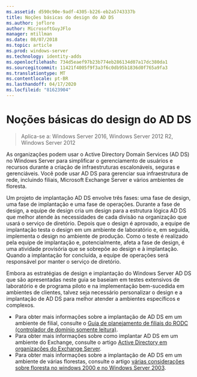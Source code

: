 ```yaml
---
ms.assetid: d590c90e-9adf-4305-b226-eb2a5743337b
title: Noções básicas do design do AD DS
ms.author: joflore
author: MicrosoftGuyJFlo
manager: mtillman
ms.date: 08/07/2018
ms.topic: article
ms.prod: windows-server
ms.technology: identity-adds
ms.openlocfilehash: 734d5eaef97b23b774eb286134d07a17dc380da1
ms.sourcegitcommit: 11421f4005f9f3a3f6c0db95b1836d0f765a9fa3
ms.translationtype: MT
ms.contentlocale: pt-BR
ms.lasthandoff: 04/17/2020
ms.locfileid: "81623904"
---
```

# <a name="understanding-ad-ds-design"></a>Noções básicas do design do AD DS

> Aplica-se a: Windows Server 2016, Windows Server 2012 R2, Windows Server 2012

As organizações podem usar o Active Directory Domain Services (AD DS) no Windows Server para simplificar o gerenciamento de usuários e recursos durante a criação de infraestruturas escalonáveis, seguras e gerenciáveis. Você pode usar AD DS para gerenciar sua infraestrutura de rede, incluindo filiais, Microsoft Exchange Server e vários ambientes de floresta.

Um projeto de implantação AD DS envolve três fases: uma fase de design, uma fase de implantação e uma fase de operações. Durante a fase de design, a equipe de design cria um design para a estrutura lógica AD DS que melhor atende às necessidades de cada divisão na organização que usará o serviço de diretório. Depois que o design é aprovado, a equipe de implantação testa o design em um ambiente de laboratório e, em seguida, implementa o design no ambiente de produção. Como o teste é realizado pela equipe de implantação e, potencialmente, afeta a fase de design, é uma atividade provisória que se sobrepõe ao design e à implantação. Quando a implantação for concluída, a equipe de operações será responsável por manter o serviço de diretório.

Embora as estratégias de design e implantação do Windows Server AD DS que são apresentadas neste guia se baseiam em testes extensivos de laboratório e de programa piloto e na implementação bem-sucedida em ambientes de clientes, talvez seja necessário personalizar o design e a implantação de AD DS para melhor atender a ambientes específicos e complexos.

- Para obter mais informações sobre a implantação de AD DS em um ambiente de filial, consulte o [Guia de planejamento de filiais do RODC (controlador de domínio somente leitura)](https://docs.microsoft.com/previous-versions/windows/it-pro/windows-server-2008-R2-and-2008/dd734758(v=ws.10)).
- Para obter mais informações sobre como implantar AD DS em um ambiente do Exchange, consulte o artigo [Active Directory em organizações do Exchange Server](https://docs.microsoft.com/Exchange/plan-and-deploy/active-directory/active-directory).
- Para obter mais informações sobre a implantação de AD DS em um ambiente de várias florestas, consulte o artigo [várias considerações sobre floresta no windows 2000 e no Windows Server 2003](https://docs.microsoft.com/previous-versions/windows/it-pro/windows-server-2003/cc739395(v=ws.10)).
